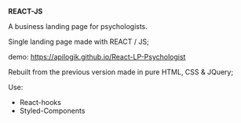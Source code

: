 **REACT-JS**

A business landing page for psychologists.

Single landing page made with REACT / JS;

demo: https://apilogik.github.io/React-LP-Psychologist

Rebuilt from the previous version made in pure HTML, CSS & JQuery;

Use:
 - React-hooks
 - Styled-Components
